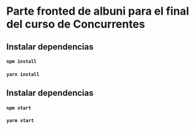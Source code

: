 # Parte fronted de albuni para el final del curso de Concurrentes

## Instalar dependencias

#### `npm install`
#### `yarn install`


## Instalar dependencias

#### `npm start`
#### `yarm start`



